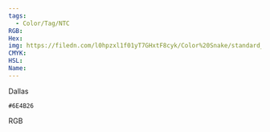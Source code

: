 ```yaml
---
tags:
  - Color/Tag/NTC
RGB:
Hex:
img: https://filedn.com/l0hpzxl1f01yT7GHxtF8cyk/Color%20Snake/standard_csv_to_svg/%23/6E4B26.svg
CMYK:
HSL:
Name:
---
```

Dallas
```palette
#6E4B26
```
RGB
